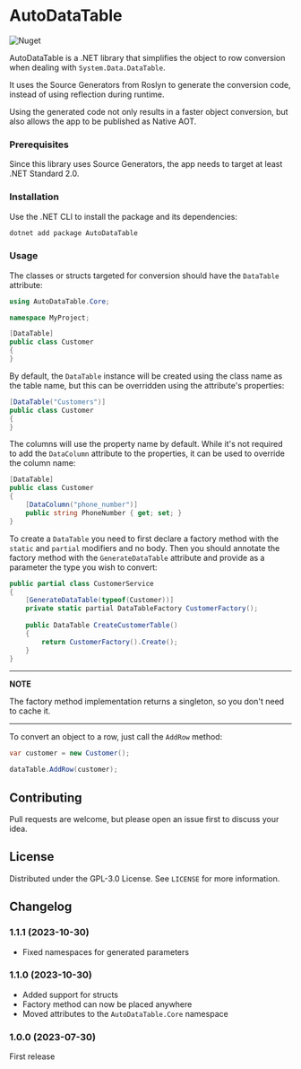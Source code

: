 AutoDataTable
=======

![Nuget](https://img.shields.io/nuget/v/AutoDataTable)

AutoDataTable is a .NET library that simplifies the object to row conversion when dealing with `System.Data.DataTable`.

It uses the Source Generators from Roslyn to generate the conversion code, instead of using reflection during runtime.

Using the generated code not only results in a faster object conversion, but also allows the app to be published as
Native AOT.


### Prerequisites

Since this library uses Source Generators, the app needs to target at least .NET Standard 2.0.


### Installation

Use the .NET CLI to install the package and its dependencies:
   ```sh
   dotnet add package AutoDataTable
   ```


### Usage

The classes or structs targeted for conversion should have the `DataTable` attribute:

   ```csharp
   using AutoDataTable.Core;
   
   namespace MyProject;
   
   [DataTable]
   public class Customer
   {
   }
   ```

By default, the `DataTable` instance will be created using the class name as the table name, but this
can be overridden using the attribute's properties:

   ```csharp
   [DataTable("Customers")]
   public class Customer
   {
   }
   ```

The columns will use the property name by default. While it's not required to add the `DataColumn` attribute to the
properties, it can be used to override the column name:

   ```csharp
   [DataTable]
   public class Customer
   {
       [DataColumn("phone_number")]
       public string PhoneNumber { get; set; }
   }
   ```

To create a `DataTable` you need to first declare a factory method with the `static` and `partial` modifiers and no body.
Then you should annotate the factory method with the `GenerateDataTable` attribute and provide as a parameter the type
you wish to convert:

   ```csharp
   public partial class CustomerService
   {
       [GenerateDataTable(typeof(Customer))]
       private static partial DataTableFactory CustomerFactory();
       
       public DataTable CreateCustomerTable()
       {
           return CustomerFactory().Create();
       }
   }
   ```

---
**NOTE**

The factory method implementation returns a singleton, so you don't need to cache it.

---

To convert an object to a row, just call the `AddRow` method:

   ```csharp
   var customer = new Customer();
   
   dataTable.AddRow(customer);
   ```


## Contributing

Pull requests are welcome, but please open an issue first to discuss your idea.


## License

Distributed under the GPL-3.0 License. See `LICENSE` for more information.


## Changelog

### 1.1.1 (2023-10-30)
* Fixed namespaces for generated parameters

### 1.1.0 (2023-10-30)
* Added support for structs
* Factory method can now be placed anywhere
* Moved attributes to the `AutoDataTable.Core` namespace

### 1.0.0 (2023-07-30)
First release